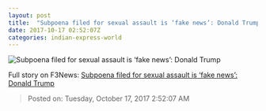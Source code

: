 ```yaml
---
layout: post
title:  "Subpoena filed for sexual assault is ‘fake news’: Donald Trump"
date: 2017-10-17 02:52:07Z
categories: indian-express-world
---
```


![Subpoena filed for sexual assault is ‘fake news’: Donald Trump](http://images.indianexpress.com/2017/09/trump-7596.jpg?w=759)




Full story on F3News: [Subpoena filed for sexual assault is ‘fake news’: Donald Trump](http://www.f3nws.com/n/CFCvHE)

> Posted on: Tuesday, October 17, 2017 2:52:07 AM
